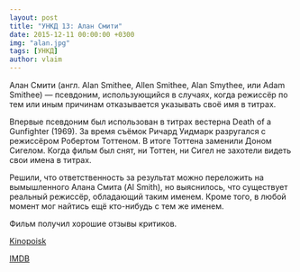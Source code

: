```yaml
---
layout: post
title: "УНКД 13: Алан Смити"
date: 2015-12-11 00:00:00 +0300
img: "alan.jpg"
tags: [УНКД]
author: vlaim
---
```


Алан Смити (англ. Alan Smithee, Allen Smithee, Alan Smythee, или Adam Smithee) — псевдоним, использующийся в случаях, когда режиссёр по тем или иным причинам отказывается указывать своё имя в титрах.

Впервые псевдоним был использован в титрах вестерна Death of a Gunfighter (1969). За время съёмок Ричард Уидмарк разругался с режиссёром Робертом Тоттеном. В итоге Тоттена заменили Доном Сигелом. Когда фильм был снят, ни Тоттен, ни Сигел не захотели видеть свои имена в титрах.

Решили, что ответственность за результат можно переложить на вымышленного Алана Смита (Al Smith), но выяснилось, что существует реальный режиссёр, обладающий таким именем. Кроме того, в любой момент мог найтись ещё кто-нибудь с тем же именем.

Фильм получил хорошие отзывы критиков.

[Kinopoisk](http://www.kinopoisk.ru/name/18959/)

[IMDB](http://www.imdb.com/name/nm0000647/)